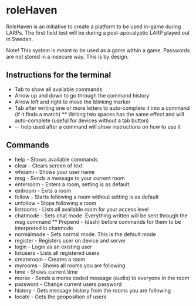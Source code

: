 # roleHaven
RoleHaven is an initiative to create a platform to be used in-game during LARPs. The first field test will be during a post-apocalyptic LARP played out in Sweden.

Note! This system is meant to be used as a game within a game. Passwords are not stored in a insecure way. This is by design. 

## Instructions for the terminal
* Tab to show all available commands
* Arrow up and down to go through the command history
* Arrow left and right to move the blinking marker
* Tab after writing one or more letters to auto-complete it into a command (if it finds a match)
** Writing two spaces has the same effect and will auto-complete (useful for devices without a tab button)
* -- help used after a command will show instructions on how to use it

## Commands
* help - Shows available commands
* clear - Clears screen of text
* whoami - Shows your user name
* msg - Sends a message to your current room
* enterroom - Enters a room, setting is as default
* exitroom - Exits a room
* follow - Starts following a room without setting is as default
* unfollow - Stops following a room
* listrooms - Lists all available room for your access level
* chatmode - Sets chat mode. Everything written will be sent through the msg command
** Prepend - (dash) before commands for them to be interpreted in chatmode
* normalmode - Sets normal mode. This is the default mode
* register - Registers user on device and server
* login - Login as an existing user
* listusers - Lists all registered users
* createroom - Creates a room
* myrooms - Shows all rooms you are following
* time - Shows current time
* morse - Sends a morse coded message (audio) to everyone in the room
* password - Change current users password
* history - Gets message history from the rooms you are following
* locate - Gets the geoposition of users

